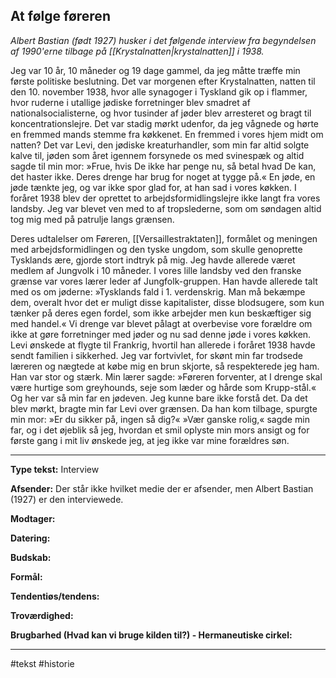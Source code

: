 ## At følge føreren 

*Albert Bastian (født 1927) husker i det følgende interview fra begyndelsen af 1990'erne tilbage på [[Krystalnatten|krystalnatten]] i 1938.*

Jeg var 10 år, 10 måneder og 19 dage gammel, da jeg måtte træffe min første politiske beslutning. Det var morgenen efter Krystalnatten, natten til den 10. november 1938, hvor alle synagoger i Tyskland gik op i flammer, hvor ruderne i utallige jødiske forretninger blev smadret af nationalsocialisterne, og hvor tusinder af jøder blev arresteret og bragt til koncentrationslejre. Det var stadig mørkt udenfor, da jeg vågnede og hørte en fremmed mands stemme fra køkkenet. En fremmed i vores hjem midt om natten? Det var Levi, den jødiske kreaturhandler, som min far altid solgte kalve til, jøden som året igennem forsynede os med svinespæk og altid sagde til min mor: »Frue, hvis De ikke har penge nu, så betal hvad De kan, det haster ikke. Deres drenge har brug for noget at tygge på.« En jøde, en jøde tænkte jeg, og var ikke spor glad for, at han sad i vores køkken. I foråret 1938 blev der oprettet to arbejdsformidlingslejre ikke langt fra vores landsby. Jeg var blevet ven med to af tropslederne, som om søndagen altid tog mig med på patrulje langs grænsen. 

 Deres udtalelser om Føreren, [[Versaillestraktaten]], formålet og meningen med arbejdsformidlingen og den tyske ungdom, som skulle genoprette Tysklands ære, gjorde stort indtryk på mig. Jeg havde allerede været medlem af Jungvolk i 10 måneder. I vores lille landsby ved den franske grænse var vores lærer leder af Jungfolk-gruppen. Han havde allerede talt med os om jøderne: »Tysklands fald i 1. verdenskrig. Man må bekæmpe dem, overalt hvor det er muligt disse kapitalister, disse blodsugere, som kun tænker på deres egen fordel, som ikke arbejder men kun beskæftiger sig med handel.« Vi drenge var blevet pålagt at overbevise vore forældre om ikke at gøre forretninger med jøder og nu sad denne jøde i vores køkken. Levi ønskede at flygte til Frankrig, hvortil han allerede i foråret 1938 havde sendt familien i sikkerhed. Jeg var fortvivlet, for skønt min far trodsede læreren og nægtede at købe mig en brun skjorte, så respekterede jeg ham. Han var stor og stærk. Min lærer sagde: »Føreren forventer, at I drenge skal være hurtige som greyhounds, seje som læder og hårde som Krupp-stål.« Og her var så min far en jødeven. Jeg kunne bare ikke forstå det. Da det blev mørkt, bragte min far Levi over grænsen. Da han kom tilbage, spurgte min mor: »Er du sikker på, ingen så dig?« »Vær ganske rolig,« sagde min far, og i det øjeblik så jeg, hvordan et smil oplyste min mors ansigt
 og for første gang i mit liv ønskede jeg, at jeg ikke var mine forældres søn.
 
 ---
 **Type tekst:** Interview

**Afsender:**  Der står ikke hvilket medie der er afsender, men Albert Bastian (1927) er den interviewede.

**Modtager:** 

**Datering:**

**Budskab:**

**Formål:**

**Tendentiøs/tendens:**

**Troværdighed:**

**Brugbarhed (Hvad kan vi bruge kilden til?) - Hermaneutiske cirkel:**
 
 
 ---
 #tekst 
 #historie 
 